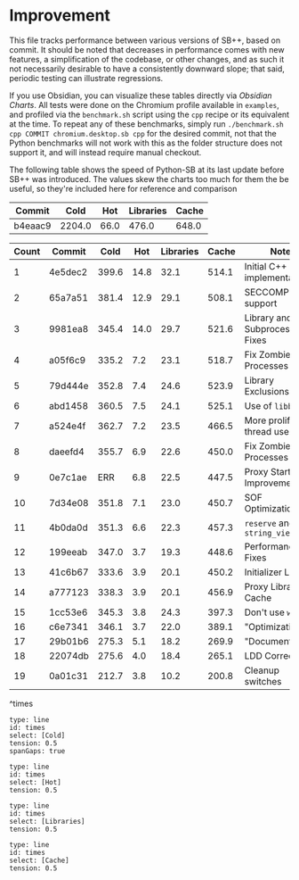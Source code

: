 # Improvement

This file tracks performance between various versions of SB++, based on commit. It should be noted that decreases in performance comes with new features, a simplification of the codebase, or other changes, and as such it not necessarily desirable to have a consistently downward slope; that said, periodic testing can illustrate regressions.

If you use Obsidian, you can visualize these tables directly via *Obsidian Charts*. All tests were done on the Chromium profile available in `examples`, and profiled via the `benchmark.sh` script using the `cpp` recipe or its equivalent at the time. To repeat any of these benchmarks, simply run `./benchmark.sh cpp COMMIT chromium.desktop.sb cpp`  for the desired commit, not that the Python benchmarks will not work with this as the folder structure does not support it, and will instead require manual checkout.

The following table shows the speed of Python-SB at its last update before SB++ was introduced. The values skew the charts too much for them the be useful, so they're included here for reference and comparison

| Commit  | Cold   | Hot  | Libraries | Cache |
| ------- | ------ | ---- | --------- | ----- |
| b4eaac9 | 2204.0 | 66.0 | 476.0     | 648.0 |

| Count | Commit  | Cold  | Hot  | Libraries | Cache | Note                         |
| ----- | ------- | ----- | ---- | --------- | ----- | ---------------------------- |
| 1     | 4e5dec2 | 399.6 | 14.8 | 32.1      | 514.1 | Initial C++ implementation   |
| 2     | 65a7a51 | 381.4 | 12.9 | 29.1      | 508.1 | SECCOMP support              |
| 3     | 9981ea8 | 345.4 | 14.0 | 29.7      | 521.6 | Library and Subprocess Fixes |
| 4     | a05f6c9 | 335.2 | 7.2  | 23.1      | 518.7 | Fix Zombie Processes         |
| 5     | 79d444e | 352.8 | 7.4  | 24.6      | 523.9 | Library Exclusions           |
| 6     | abd1458 | 360.5 | 7.5  | 24.1      | 525.1 | Use of `libb2`               |
| 7     | a524e4f | 362.7 | 7.2  | 23.5      | 466.5 | More prolific thread use.    |
| 8     | daeefd4 | 355.7 | 6.9  | 22.6      | 450.0 | Fix Zombie Processes Again   |
| 9     | 0e7c1ae | ERR   | 6.8  | 22.5      | 447.5 | Proxy Startup Improvements   |
| 10    | 7d34e08 | 351.8 | 7.1  | 23.0      | 450.7 | SOF Optimization             |
| 11    | 4b0da0d | 351.3 | 6.6  | 22.3      | 457.3 | `reserve` and `string_view`  |
| 12    | 199eeab | 347.0 | 3.7  | 19.3      | 448.6 | Performance Fixes            |
| 13    | 41c6b67 | 333.6 | 3.9  | 20.1      | 450.2 | Initializer Lists            |
| 14    | a777123 | 338.3 | 3.9  | 20.1      | 456.9 | Proxy Library Cache          |
| 15    | 1cc53e6 | 345.3 | 3.8  | 24.3      | 397.3 | Don't use `which`            |
| 16    | c6e7341 | 346.1 | 3.7  | 22.0      | 389.1 | "Optimization"               |
| 17    | 29b01b6 | 275.3 | 5.1  | 18.2      | 269.9 | "Documentation"              |
| 18    | 22074db | 275.6 | 4.0  | 18.4      | 265.1 | LDD Corrections.             |
| 19    | 0a01c31 | 212.7 | 3.8  | 10.2      | 200.8 | Cleanup switches             |
^times

```chart
type: line
id: times
select: [Cold]
tension: 0.5
spanGaps: true
```

```chart
type: line
id: times
select: [Hot]
tension: 0.5
```

```chart
type: line
id: times
select: [Libraries]
tension: 0.5
```

```chart
type: line
id: times
select: [Cache]
tension: 0.5
```
